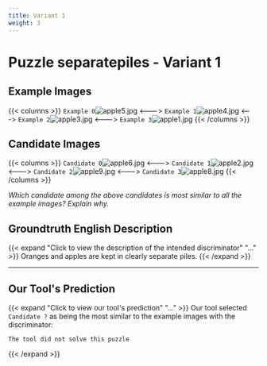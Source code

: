 ```yaml
---
title: Variant 1
weight: 3
---
```


# Puzzle separatepiles - Variant 1

## Example Images
{{< columns >}}
`Example 0`![apple5.jpg](/natscene_data/images/apple5.jpg)
<--->
`Example 1`![apple4.jpg](/natscene_data/images/apple4.jpg)
<--->
`Example 2`![apple3.jpg](/natscene_data/images/apple3.jpg)
<--->
`Example 3`![apple1.jpg](/natscene_data/images/apple1.jpg)
{{< /columns >}}

## Candidate Images
{{< columns >}}
`Candidate 0`![apple6.jpg](/natscene_data/images/apple6.jpg)
<--->
`Candidate 1`![apple2.jpg](/natscene_data/images/apple2.jpg)
<--->
`Candidate 2`![apple9.jpg](/natscene_data/images/apple9.jpg)
<--->
`Candidate 3`![apple8.jpg](/natscene_data/images/apple8.jpg)
{{< /columns >}}

*Which candidate among the above candidates is most similar to all the example images? Explain why.*

## Groundtruth English Description

{{< expand "Click to view the description of the intended discriminator" "..." >}}
Oranges and apples are kept in clearly separate piles.
{{< /expand >}}

---



## Our Tool's Prediction

{{< expand "Click to view our tool's prediction" "..." >}}
Our tool selected `Candidate ?` as being the most similar to the example images with the discriminator:
```plaintext
The tool did not solve this puzzle
```
{{< /expand >}}
